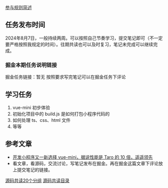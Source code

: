 [参与规则简述](https://www.yuque.com/ruochuan12/notice/gm51y6?view=doc_embed)
## 任务发布时间
2024年8月7日，一般持续两周。可以按照自己节奏学习，提交笔记即可（不一定要严格按照我规定的时间）。往期共读也可以及时复习，笔记未完成可以继续完成。
### 掘金本期任务说明链接

掘金任务链接：暂无
按照要求写完笔记可以在掘金任务下评论
## 学习任务

1. vue-mini 初步体验
2. 初始化项目中的 build.js 是如何打包小程序代码的
3. 如何处理 ts、css、html 文件
4. 等等

## 参考文章

- [开发小程序又一新选择 vue-mini，据说性能是 Taro 的 10 倍，遥遥领先](https://juejin.cn/post/7392444932965416996)
- 看文章，看源码，交流讨论，写笔记发布在掘金。再在掘金这篇文章下评论放上提交笔记的链接。


[源码共读20个分组](https://www.yuque.com/go/doc/56866898?view=doc_embed)
[源码共读目录](https://www.yuque.com/go/doc/55657026?view=doc_embed)
